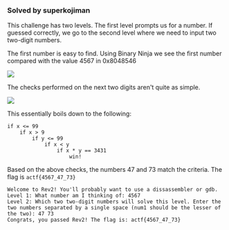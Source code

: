 ### Solved by superkojiman

This challenge has two levels. The first level prompts us for a number. If guessed correctly, we go to the second level where we need to input two two-digit numbers. 

The first number is easy to find. Using Binary Ninja we see the first number compared with the value 4567 in 0x8048546

![](/images/2018/angstromctf/re/rev-2/01.png)

The checks performed on the next two digits aren't quite as simple.

![](/images/2018/angstromctf/re/rev-2/02.png)

This essentially boils down to the following:

```
if x <= 99
    if x > 9
        if y <= 99
            if x < y
                if x * y == 3431
                    win!
```

Based on the above checks, the numbers 47 and 73 match the criteria. The flag is `actf{4567_47_73}`

```
Welcome to Rev2! You'll probably want to use a dissassembler or gdb.
Level 1: What number am I thinking of: 4567
Level 2: Which two two-digit numbers will solve this level. Enter the two numbers separated by a single space (num1 should be the lesser of the two): 47 73
Congrats, you passed Rev2! The flag is: actf{4567_47_73}
```

